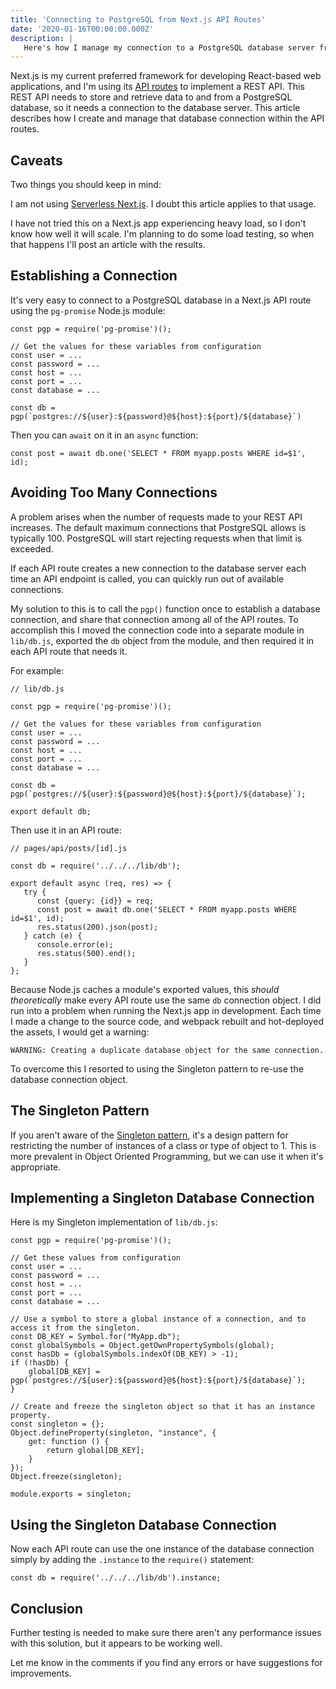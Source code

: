 ```yaml
---
title: 'Connecting to PostgreSQL from Next.js API Routes'
date: '2020-01-16T00:00:00.000Z'
description: |
   Here's how I manage my connection to a PostgreSQL database server from API routes in my Next.js web app.
---
```


Next.js is my current preferred framework for developing React-based web applications, and I'm using its [API routes](https://nextjs.org/docs/api-routes/introduction) to implement a REST API. This REST API needs to store and retrieve data to and from a PostgreSQL database, so it needs a connection to the database server. This article describes how I create and manage that database connection within the API routes.

## Caveats

Two things you should keep in mind:

I am not using [Serverless Next.js](https://nextjs.org/blog/next-8#serverless-nextjs). I doubt this article applies to that usage.

I have not tried this on a Next.js app experiencing heavy load, so I don't know how well it will scale. I'm planning to do some load testing, so when that happens I'll post an article with the results.

## Establishing a Connection

It's very easy to connect to a PostgreSQL database in a Next.js API route using the `pg-promise` Node.js module:

```
const pgp = require('pg-promise')();

// Get the values for these variables from configuration
const user = ...
const password = ...
const host = ...
const port = ...
const database = ...

const db = pgp(`postgres://${user}:${password}@${host}:${port}/${database}`)
```

Then you can `await` on it in an `async` function:

```
const post = await db.one('SELECT * FROM myapp.posts WHERE id=$1', id);
```

## Avoiding Too Many Connections

A problem arises when the number of requests made to your REST API increases. The default maximum connections that PostgreSQL allows is typically 100. PostgreSQL will start rejecting requests when that limit is exceeded.

If each API route creates a new connection to the database server each time an API endpoint is called, you can quickly run out of available connections.

My solution to this is to call the `pgp()` function once to establish a database connection, and share that connection among all of the API routes. To accomplish this I moved the connection code into a separate module in `lib/db.js`, exported the `db` object from the module, and then required it in each API route that needs it.

For example:

```
// lib/db.js

const pgp = require('pg-promise')();

// Get the values for these variables from configuration
const user = ...
const password = ...
const host = ...
const port = ...
const database = ...

const db = pgp(`postgres://${user}:${password}@${host}:${port}/${database}`);

export default db;
```

Then use it in an API route:

```
// pages/api/posts/[id].js

const db = require('../../../lib/db');

export default async (req, res) => {
   try {
      const {query: {id}} = req;
      const post = await db.one('SELECT * FROM myapp.posts WHERE id=$1', id);
      res.status(200).json(post);
   } catch (e) {
      console.error(e);
      res.status(500).end();
   }
};
```


Because Node.js caches a module's exported values, this *should theoretically* make every API route use the same `db` connection object. I did run into a problem when running the Next.js app in development. Each time I made a change to the source code, and webpack rebuilt and hot-deployed the assets, I would get a warning:

```
WARNING: Creating a duplicate database object for the same connection.
```

To overcome this I resorted to using the Singleton pattern to re-use the database connection object.

## The Singleton Pattern

If you aren't aware of the [Singleton pattern](https://en.wikipedia.org/wiki/Singleton_pattern), it's a design pattern for restricting the number of instances of a class or type of object to 1. This is more prevalent in Object Oriented Programming, but we can use it when it's appropriate.

## Implementing a Singleton Database Connection

Here is my Singleton implementation of `lib/db.js`:

```
const pgp = require('pg-promise')();

// Get these values from configuration
const user = ...
const password = ...
const host = ...
const port = ...
const database = ...

// Use a symbol to store a global instance of a connection, and to access it from the singleton.
const DB_KEY = Symbol.for("MyApp.db");
const globalSymbols = Object.getOwnPropertySymbols(global);
const hasDb = (globalSymbols.indexOf(DB_KEY) > -1);
if (!hasDb) {
    global[DB_KEY] = pgp(`postgres://${user}:${password}@${host}:${port}/${database}`);
}

// Create and freeze the singleton object so that it has an instance property.
const singleton = {};
Object.defineProperty(singleton, "instance", {
    get: function () {
        return global[DB_KEY];
    }
});
Object.freeze(singleton);

module.exports = singleton;
```

## Using the Singleton Database Connection

Now each API route can use the one instance of the database connection simply by adding the `.instance` to the `require()` statement:

```
const db = require('../../../lib/db').instance;
```

## Conclusion

Further testing is needed to make sure there aren't any performance issues with this solution, but it appears to be working well.

Let me know in the comments if you find any errors or have suggestions for improvements.